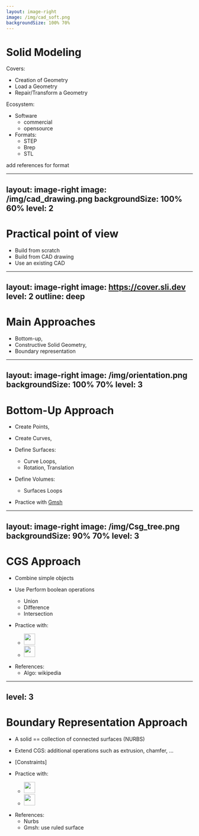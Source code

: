 ```yaml
---
layout: image-right
image: /img/cad_soft.png
backgroundSize: 100% 70%
---
```



# Solid Modeling

Covers:
- Creation of Geometry
- Load a Geometry
- Repair/Transform a Geometry

Ecosystem:
- Software
  - commercial
  - opensource
- Formats:
  - STEP
  - Brep
  - STL 

<!--more-->
add references for format

---
layout: image-right
image: /img/cad_drawing.png
backgroundSize: 100% 60%
level: 2
---

# Practical point of view

- Build from scratch
- Build from CAD drawing
- Use an existing  CAD 



---
layout: image-right
image: https://cover.sli.dev
level: 2
outline: deep
---

# Main Approaches

- Bottom-up,
- Constructive Solid Geometry,
- Boundary representation


---
layout: image-right
image: /img/orientation.png
backgroundSize: 100% 70%
level: 3
---

# Bottom-Up Approach

- Create Points,
- Create Curves,
- Define Surfaces:
  - Curve Loops,
  - Rotation, Translation
- Define Volumes:
  - Surfaces Loops

- Practice with [Gmsh](https://trophime.github.io/gmsh-tuto/) <!-- <img src="/Gmsh.png" /> -->


---
layout: image-right
image: /img/Csg_tree.png
backgroundSize: 90% 70%
level: 3
---
# CGS Approach

- Combine simple objects
- Use Perform boolean operations 
  - Union
  - Difference
  - Intersection


- Practice with:
  -  [<img src="/img/Gmsh.png" width=30 height=30/>](https://trophime.github.io/gmsh-tuto/) 
  -  [<img src="/img/Salome.jpg" width=30 height=30/>](https://trophime.github.io/salome-tutorial/)

<!--more-->
- References:
  - Algo: wikipedia

---
level: 3
---
# Boundary Representation Approach

- A solid == collection of connected surfaces (NURBS)
- Extend CGS: additional operations such as extrusion, chamfer, ...
- [Constraints]

- Practice with:
  -  [<img src="/img/Gmsh.png" width=30 height=30/>](https://trophime.github.io/gmsh-tuto/) 
  -  [<img src="/img/Salome.jpg" width=30 height=30/>](https://trophime.github.io/salome-tutorial/)


<!--more-->
- References:
  - Nurbs
  - Gmsh: use ruled surface
